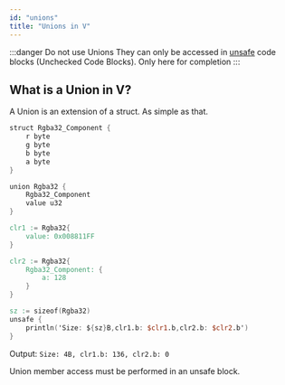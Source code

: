 ```yaml
---
id: "unions"
title: "Unions in V"
---
```


:::danger Do not use Unions
They can only be accessed in [unsafe](../keywords/unsafe) code blocks (Unchecked Code Blocks). Only here for completion
:::

## What is a Union in V?

A Union is an extension of a struct. As simple as that.

```v
struct Rgba32_Component {
	r byte
	g byte
	b byte
	a byte
}

union Rgba32 {
	Rgba32_Component
	value u32
}

clr1 := Rgba32{
	value: 0x008811FF
}

clr2 := Rgba32{
	Rgba32_Component: {
		a: 128
	}
}

sz := sizeof(Rgba32)
unsafe {
	println('Size: ${sz}B,clr1.b: $clr1.b,clr2.b: $clr2.b')
}
```

Output: `Size: 4B, clr1.b: 136, clr2.b: 0`

Union member access must be performed in an unsafe block.